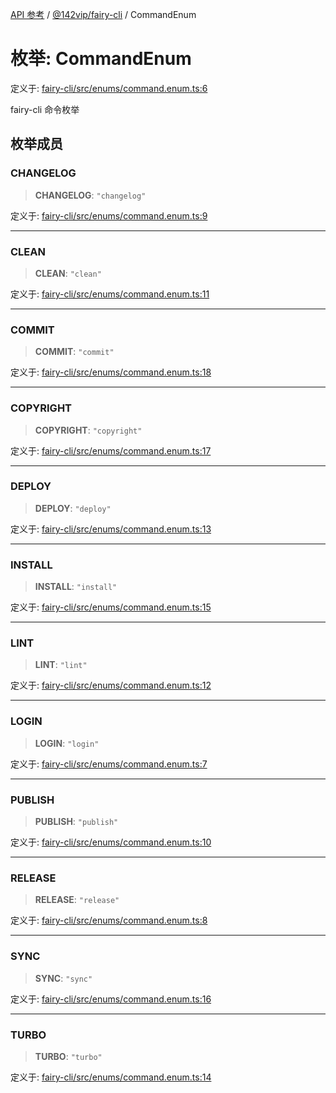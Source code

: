 [API 参考](../../../index.md) / [@142vip/fairy-cli](../index.md) / CommandEnum

# 枚举: CommandEnum

定义于: [fairy-cli/src/enums/command.enum.ts:6](https://github.com/142vip/core-x/blob/d4a5b2e7c860b49a40d6ff85745b241507ccf1fd/packages/fairy-cli/src/enums/command.enum.ts#L6)

fairy-cli 命令枚举

## 枚举成员

### CHANGELOG

> **CHANGELOG**: `"changelog"`

定义于: [fairy-cli/src/enums/command.enum.ts:9](https://github.com/142vip/core-x/blob/d4a5b2e7c860b49a40d6ff85745b241507ccf1fd/packages/fairy-cli/src/enums/command.enum.ts#L9)

***

### CLEAN

> **CLEAN**: `"clean"`

定义于: [fairy-cli/src/enums/command.enum.ts:11](https://github.com/142vip/core-x/blob/d4a5b2e7c860b49a40d6ff85745b241507ccf1fd/packages/fairy-cli/src/enums/command.enum.ts#L11)

***

### COMMIT

> **COMMIT**: `"commit"`

定义于: [fairy-cli/src/enums/command.enum.ts:18](https://github.com/142vip/core-x/blob/d4a5b2e7c860b49a40d6ff85745b241507ccf1fd/packages/fairy-cli/src/enums/command.enum.ts#L18)

***

### COPYRIGHT

> **COPYRIGHT**: `"copyright"`

定义于: [fairy-cli/src/enums/command.enum.ts:17](https://github.com/142vip/core-x/blob/d4a5b2e7c860b49a40d6ff85745b241507ccf1fd/packages/fairy-cli/src/enums/command.enum.ts#L17)

***

### DEPLOY

> **DEPLOY**: `"deploy"`

定义于: [fairy-cli/src/enums/command.enum.ts:13](https://github.com/142vip/core-x/blob/d4a5b2e7c860b49a40d6ff85745b241507ccf1fd/packages/fairy-cli/src/enums/command.enum.ts#L13)

***

### INSTALL

> **INSTALL**: `"install"`

定义于: [fairy-cli/src/enums/command.enum.ts:15](https://github.com/142vip/core-x/blob/d4a5b2e7c860b49a40d6ff85745b241507ccf1fd/packages/fairy-cli/src/enums/command.enum.ts#L15)

***

### LINT

> **LINT**: `"lint"`

定义于: [fairy-cli/src/enums/command.enum.ts:12](https://github.com/142vip/core-x/blob/d4a5b2e7c860b49a40d6ff85745b241507ccf1fd/packages/fairy-cli/src/enums/command.enum.ts#L12)

***

### LOGIN

> **LOGIN**: `"login"`

定义于: [fairy-cli/src/enums/command.enum.ts:7](https://github.com/142vip/core-x/blob/d4a5b2e7c860b49a40d6ff85745b241507ccf1fd/packages/fairy-cli/src/enums/command.enum.ts#L7)

***

### PUBLISH

> **PUBLISH**: `"publish"`

定义于: [fairy-cli/src/enums/command.enum.ts:10](https://github.com/142vip/core-x/blob/d4a5b2e7c860b49a40d6ff85745b241507ccf1fd/packages/fairy-cli/src/enums/command.enum.ts#L10)

***

### RELEASE

> **RELEASE**: `"release"`

定义于: [fairy-cli/src/enums/command.enum.ts:8](https://github.com/142vip/core-x/blob/d4a5b2e7c860b49a40d6ff85745b241507ccf1fd/packages/fairy-cli/src/enums/command.enum.ts#L8)

***

### SYNC

> **SYNC**: `"sync"`

定义于: [fairy-cli/src/enums/command.enum.ts:16](https://github.com/142vip/core-x/blob/d4a5b2e7c860b49a40d6ff85745b241507ccf1fd/packages/fairy-cli/src/enums/command.enum.ts#L16)

***

### TURBO

> **TURBO**: `"turbo"`

定义于: [fairy-cli/src/enums/command.enum.ts:14](https://github.com/142vip/core-x/blob/d4a5b2e7c860b49a40d6ff85745b241507ccf1fd/packages/fairy-cli/src/enums/command.enum.ts#L14)

